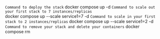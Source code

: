 ```Command to deploy the stack```
docker compose up -d
```Command to scale out your first stack to 7 instances/replicas```        
docker compose up --scale service1=7 -d
```Command to scale in your first stack to 2 instances/replicas```
docker compose up --scale service1=2 -d
```Command to remove your stack and delete your containers```
docker compose rm

